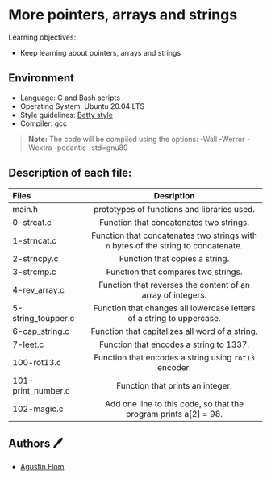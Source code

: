# More pointers, arrays and strings

Learning objectives:

* Keep learning about pointers, arrays and strings

## Environment

* Language: C and Bash scripts
* Operating System: Ubuntu 20.04 LTS
* Style guidelines: [Betty style](https://github.com/holbertonschool/Betty/wiki)
* Compiler: gcc 
 > **Note:** The code will be compiled using the options: -Wall -Werror -Wextra -pedantic -std=gnu89

## Description of each file:

 | Files          |Desription
 |:----------------|:-------------------------------:|
 |main.h | prototypes of functions and libraries used.
 |0-strcat.c |Function that concatenates two strings.
 |1-strncat.c |Function that concatenates two strings with ``n`` bytes of the string to concatenate.
 |2-strncpy.c |Function that copies a string.
 |3-strcmp.c |Function that compares two strings.
 |4-rev_array.c |Function that reverses the content of an array of integers.
 |5-string_toupper.c |Function that changes all lowercase letters of a string to uppercase.
 |6-cap_string.c |Function that capitalizes all word of a string.
 |7-leet.c |Function that encodes a string to 1337.
 |100-rot13.c |Function that encodes a string using ``rot13`` encoder.
 |101-print_number.c |Function that prints an integer.
 |102-magic.c |Add one line to this code, so that the program prints a[2] = 98.

## Authors :pen:

 * [Agustin Flom](https://www.linkedin.com/in/agustin-f/)
